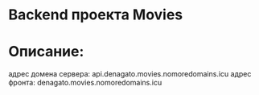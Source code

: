 # Backend проекта Movies

# Описание:

адрес домена сервера: api.denagato.movies.nomoredomains.icu
адрес фронта: denagato.movies.nomoredomains.icu
